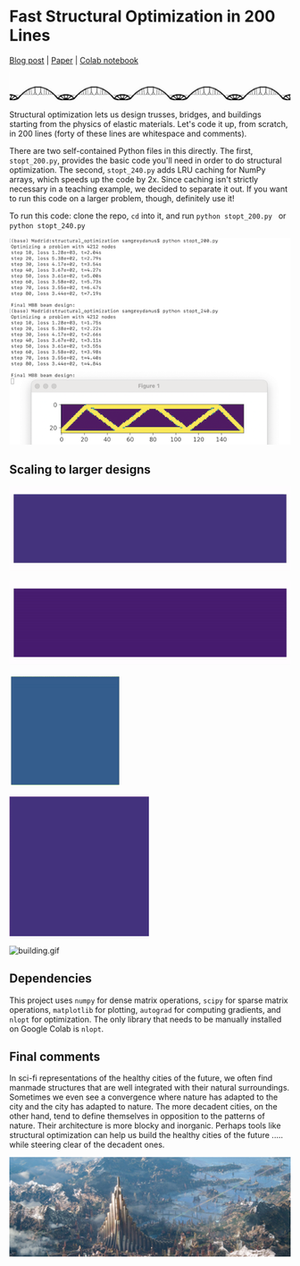 # Fast Structural Optimization in 200 Lines

[Blog post](https://greydanus.github.io/2022/05/08/structural-optimization/) | [Paper]() | [Colab notebook](https://bit.ly/394DUcL)

![causeway.png](./static/causeway.png)

Structural optimization lets us design trusses, bridges, and buildings starting from the physics of elastic materials. Let's code it up, from scratch, in 200 lines (forty of these lines are whitespace and comments).

There are two self-contained Python files in this directly. The first, `stopt_200.py`, provides the basic code you'll need in order to do structural optimization. The second, `stopt_240.py` adds LRU caching for NumPy arrays, which speeds up the code by 2x. Since caching isn't strictly necessary in a teaching example, we decided to separate it out. If you want to run this code on a larger problem, though, definitely use it!

To run this code: clone the repo, `cd` into it, and run `python stopt_200.py ` or `python stopt_240.py `

![terminal.png](./static/terminal.png)

## Scaling to larger designs

![eves.gif](./static/eves.gif)

![causeway.gif](./static/causeway.gif)

![points.gif](./static/points.gif)

![staircase.gif](./static/staircase.gif)

![building.gif](./static/building.gif)

## Dependencies

This project uses `numpy` for dense matrix operations, `scipy` for sparse matrix operations, `matplotlib` for plotting, `autograd` for computing gradients, and `nlopt` for optimization. The only library that needs to be manually installed on Google Colab is `nlopt`.

## Final comments

In sci-fi representations of the healthy cities of the future, we often find manmade structures that are well integrated with their natural surroundings. Sometimes we even see a convergence where nature has adapted to the city and the city has adapted to nature. The more decadent cities, on the other hand, tend to define themselves in opposition to the patterns of nature. Their architecture is more blocky and inorganic. Perhaps tools like structural optimization can help us build the healthy cities of the future ..... while steering clear of the decadent ones.

![asgard.jpeg](./static/asgard.jpeg)
